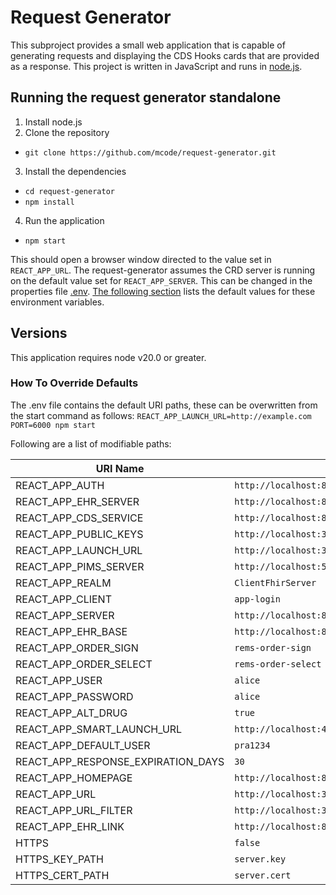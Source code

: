 # Request Generator
This subproject provides a small web application that is capable of generating requests and displaying the CDS Hooks cards that are provided as a response. This project is written in JavaScript and runs in [node.js](https://nodejs.org/en/).  

## Running the request generator standalone
1. Install node.js
2. Clone the repository
  * `git clone https://github.com/mcode/request-generator.git`
3. Install the dependencies
  * `cd request-generator`
  * `npm install`
4. Run the application
  * `npm start`

This should open a browser window directed to the value set in `REACT_APP_URL`. The request-generator assumes the CRD server is running on the default value set for `REACT_APP_SERVER`. This can be changed in the properties file [.env](./.env). [The following section](./README.md#how-to-override-defaults) lists the default values for these environment variables.

## Versions
This application requires node v20.0 or greater.


### How To Override Defaults
The .env file contains the default URI paths, these can be overwritten from the start command as follows:
 `REACT_APP_LAUNCH_URL=http://example.com PORT=6000 npm start`
 
Following are a list of modifiable paths: 

| URI Name               | Default                                          |
| -----------------------|--------------------------------------------------|
| REACT_APP_AUTH         | `http://localhost:8180`                          |
| REACT_APP_EHR_SERVER   | `http://localhost:8080/test-ehr/r4`              |
| REACT_APP_CDS_SERVICE  | `http://localhost:8090/cds-services`             |
| REACT_APP_PUBLIC_KEYS  | `http://localhost:3001/public_keys`              |
| REACT_APP_LAUNCH_URL   | `http://localhost:3005/launch`                   |
| REACT_APP_PIMS_SERVER  | `http://localhost:5051/doctorOrders/api/addRx`   |
| REACT_APP_REALM        |  `ClientFhirServer`                              |
| REACT_APP_CLIENT       |  `app-login`                                     |
| REACT_APP_SERVER       |  `http://localhost:8090`                         |
| REACT_APP_EHR_BASE     |  `http://localhost:8080/test-ehr/r4`             |
| REACT_APP_ORDER_SIGN   |  `rems-order-sign`                               |
| REACT_APP_ORDER_SELECT |  `rems-order-select`                             |
| REACT_APP_USER         |  `alice`                                         |
| REACT_APP_PASSWORD     |  `alice`                                         |
| REACT_APP_ALT_DRUG     |  `true`                                          |
| REACT_APP_SMART_LAUNCH_URL   |  `http://localhost:4040/`                  |
| REACT_APP_DEFAULT_USER |  `pra1234`                                       |
| REACT_APP_RESPONSE_EXPIRATION_DAYS |  `30`                                |
| REACT_APP_HOMEPAGE     |  `http://localhost:8080`                         |
| REACT_APP_URL          |  `http://localhost:3000`                         |
| REACT_APP_URL_FILTER   |  `http://localhost:3000/*`                       |
| REACT_APP_EHR_LINK     |  `http://localhost:8080/ehr-server/`             |
| HTTPS                  |  `false`                                         |
| HTTPS_KEY_PATH         |  `server.key`                                    |
| HTTPS_CERT_PATH        |  `server.cert`                                   |

